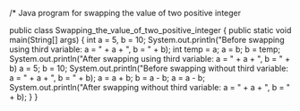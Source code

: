 /* Java program for swapping the value of two positive integer

public class Swapping_the_value_of_two_positive_integer {
    public static void main(String[] args) {
        int a = 5, b = 10;
       System.out.println("Before swapping using third variable: a = " + a + ", b = " + b);
        int temp = a;
        a = b;
        b = temp;
        System.out.println("After swapping using third variable: a = " + a + ", b = " + b)
        a = 5;
        b = 10;
        System.out.println("Before swapping without third variable: a = " + a + ", b = " + b);
        a = a + b; 
        b = a - b; 
        a = a - b; 
        System.out.println("After swapping without third variable: a = " + a + ", b = " + b);
    }
}
